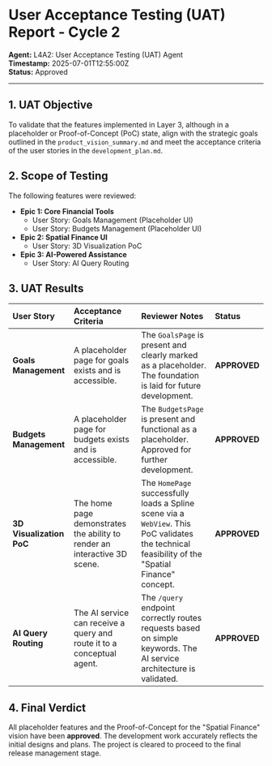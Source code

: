 # User Acceptance Testing (UAT) Report - Cycle 2

**Agent:** L4A2: User Acceptance Testing (UAT) Agent  
**Timestamp:** 2025-07-01T12:55:00Z  
**Status:** Approved  

---

## 1. UAT Objective

To validate that the features implemented in Layer 3, although in a placeholder or Proof-of-Concept (PoC) state, align with the strategic goals outlined in the `product_vision_summary.md` and meet the acceptance criteria of the user stories in the `development_plan.md`.

## 2. Scope of Testing

The following features were reviewed:

*   **Epic 1: Core Financial Tools**
    *   User Story: Goals Management (Placeholder UI)
    *   User Story: Budgets Management (Placeholder UI)
*   **Epic 2: Spatial Finance UI**
    *   User Story: 3D Visualization PoC
*   **Epic 3: AI-Powered Assistance**
    *   User Story: AI Query Routing

## 3. UAT Results

| User Story | Acceptance Criteria | Reviewer Notes | Status |
| :--- | :--- | :--- | :--- |
| **Goals Management** | A placeholder page for goals exists and is accessible. | The `GoalsPage` is present and clearly marked as a placeholder. The foundation is laid for future development. | **APPROVED** |
| **Budgets Management**| A placeholder page for budgets exists and is accessible. | The `BudgetsPage` is present and functional as a placeholder. Approved for further development. | **APPROVED** |
| **3D Visualization PoC** | The home page demonstrates the ability to render an interactive 3D scene. | The `HomePage` successfully loads a Spline scene via a `WebView`. This PoC validates the technical feasibility of the "Spatial Finance" concept. | **APPROVED** |
| **AI Query Routing** | The AI service can receive a query and route it to a conceptual agent. | The `/query` endpoint correctly routes requests based on simple keywords. The AI service architecture is validated. | **APPROVED** |

## 4. Final Verdict

All placeholder features and the Proof-of-Concept for the "Spatial Finance" vision have been **approved**. The development work accurately reflects the initial designs and plans. The project is cleared to proceed to the final release management stage. 